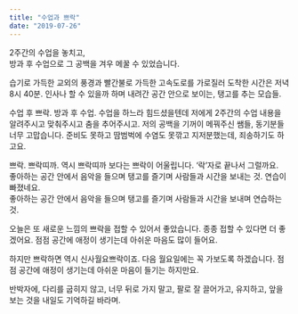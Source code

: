 ```yaml
---
title: "수업과 쁘락"
date: "2019-07-26"
---
```


2주간의 수업을 놓치고,  
방과 후 수업으로 그 공백을 겨우 메꿀 수 있었습니다.

습기로 가득한 교외의 풍경과 빨간불로 가득한 고속도로를 가로질러 도착한 시간은 저녁 8시 40분. 인사나 할 수 있을까 하며 내려간 공간 안으로 보이는, 탱고를 추는 모습들.

수업 후 쁘락. 방과 후 수업. 수업을 하느라 힘드셨을텐데 저에게 2주간의 수업 내용을 알려주시고 맞춰주시고 춤을 추어주시고. 저의 공백을 기꺼이 메꿔주신 쌤들, 동기분들 너무 고맙습니다. 준비도 못하고 땀범벅에 수염도 못깎고 지저분했는데, 죄송하기도 하고요.

쁘락. 쁘락띠까. 역시 쁘락띠까 보다는 쁘락이 어울립니다. ‘락’자로 끝나서 그럴까요.  
좋아하는 공간 안에서 음악을 들으며 탱고를 즐기며 사람들과 시간을 보내는 것. 연습이 빠졌네요.  
좋아하는 공간 안에서 음악을 들으며 탱고를 즐기며 사람들과 시간을 보내며 연습하는 것.

오늘은 또 새로운 느낌의 쁘락을 접할 수 있어서 좋았습니다. 종종 접할 수 있다면 더 좋겠어요. 점점 공간에 애정이 생기는데 아쉬운 마음도 많이 들어요.

하지만 쁘락하면 역시 신사월요쁘락이죠. 다음 월요일에는 꼭 가보도록 하겠습니다. 점점 공간에 애정이 생기는데 아쉬운 마음이 들기는 하지만요.

반박자에, 다리를 굽히지 않고, 너무 뒤로 가지 말고, 팔로 잘 끌어가고, 유지하고, 앞을 보는 것을 내일도 기억하길 바라며.
